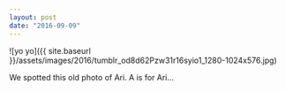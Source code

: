 ```yaml
---
layout: post
date: "2016-09-09"
---
```


![yo yo]({{ site.baseurl }}/assets/images/2016/tumblr_od8d62Pzw31r16syio1_1280-1024x576.jpg)

We spotted this old photo of Ari. A is for Ari…
